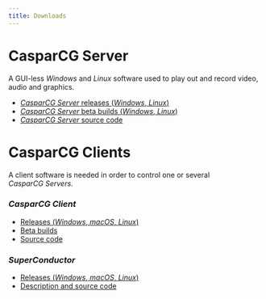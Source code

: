 ```yaml
---
title: Downloads
---
```


# CasparCG Server
A GUI-less _Windows_ and _Linux_ software used to play out and record video, audio and graphics.
- [_CasparCG Server_ releases (_Windows_, _Linux_)](https://github.com/casparcg/server/releases/)
- [_CasparCG Server_ beta builds (_Windows_, _Linux_)](https://builds.casparcg.com/)
- [_CasparCG Server_ source code](https://github.com/CasparCG/server/)

# CasparCG Clients
A client software is needed in order to control one or several _CasparCG&nbsp;Servers_.
### _CasparCG&nbsp;Client_
- [Releases (_Windows_, _macOS_, _Linux_)](https://github.com/CasparCG/client/releases/)
- [Beta builds](https://builds.casparcg.com/)
- [Source code](https://github.com/CasparCG/client/)
 
### _SuperConductor_
- [Releases (_Windows_, _macOS_, _Linux_)](https://github.com/SuperFlyTV/SuperConductor/releases/)
- [Description and source code](https://github.com/SuperFlyTV/SuperConductor/)


